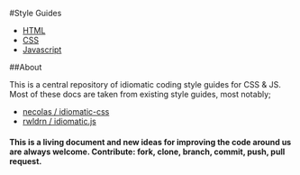 #Style Guides
* [HTML](guides/HTML.md)
* [CSS](guides/CSS.md)
* [Javascript](guides/JS.md)

##About

This is a central repository of idiomatic coding style guides for CSS &amp; JS.  Most of these docs are taken from existing style guides, most notably;

* [necolas / idiomatic-css](https://github.com/necolas/idiomatic-css)
* [rwldrn / idiomatic.js](https://github.com/rwldrn/idiomatic.js/)


#### This is a living document and new ideas for improving the code around us are always welcome. Contribute: fork, clone, branch, commit, push, pull request.

